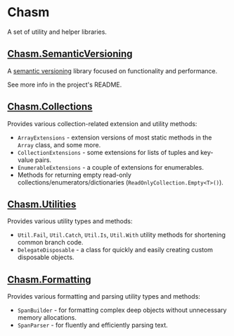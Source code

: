 # Chasm

A set of utility and helper libraries.

## [Chasm.SemanticVersioning](./Chasm.SemanticVersioning/)

A [semantic versioning](https://semver.org/spec/v2.0.0.html) library focused on functionality and performance.

See more info in the project's README.

## [Chasm.Collections](./Chasm.Collections/)

Provides various collection-related extension and utility methods:
- `ArrayExtensions` - extension versions of most static methods in the `Array` class, and some more.
- `CollectionExtensions` - some extensions for lists of tuples and key-value pairs.
- `EnumerableExtensions` - a couple of extensions for enumerables.
- Methods for returning empty read-only collections/enumerators/dictionaries (`ReadOnlyCollection.Empty<T>()`).

## [Chasm.Utilities](./Chasm.Utilities/)

Provides various utility types and methods:
- `Util.Fail`, `Util.Catch`, `Util.Is`, `Util.With` utility methods for shortening common branch code.
- `DelegateDisposable` - a class for quickly and easily creating custom disposable objects.

## [Chasm.Formatting](./Chasm.Formatting/)

Provides various formatting and parsing utility types and methods:
- `SpanBuilder` - for formatting complex deep objects without unnecessary memory allocations.
- `SpanParser` - for fluently and efficiently parsing text.
